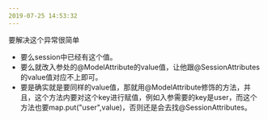 ```yaml
---
2019-07-25 14:53:32
---
```












要解决这个异常很简单

- 要么session中已经有这个值。
- 要么就改入参处的@ModelAttribute的value值，让他跟@SessionAttributes的value值对应不上即可。
- 要是确实就是要同样的value值，那就用@ModelAttribute修饰的方法，并且，这个方法内要对这个key进行赋值，例如入参需要的key是user，而这个方法也要map.put("user",value)，否则还是会去找@SessionAttributes。